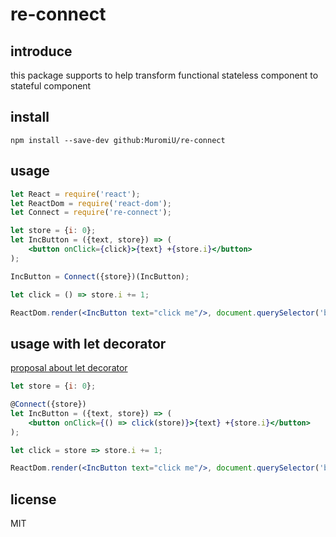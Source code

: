 # re-connect

## introduce
this package supports to help transform functional stateless component to stateful component

## install
```
npm install --save-dev github:MuromiU/re-connect
```

## usage
``` jsx
let React = require('react');
let ReactDom = require('react-dom');
let Connect = require('re-connect');

let store = {i: 0};
let IncButton = ({text, store}) => (
	<button onClick={click}>{text} +{store.i}</button>
);

IncButton = Connect({store})(IncButton);

let click = () => store.i += 1;

ReactDom.render(<IncButton text="click me"/>, document.querySelector('body'));

```

## usage with let decorator
[proposal about let decorator](https://github.com/ukari/javascript-let-decorators)

``` jsx
let store = {i: 0};

@Connect({store})
let IncButton = ({text, store}) => (
	<button onClick={() => click(store)}>{text} +{store.i}</button>
);

let click = store => store.i += 1;

ReactDom.render(<IncButton text="click me"/>, document.querySelector('body'));
```

## license
MIT
